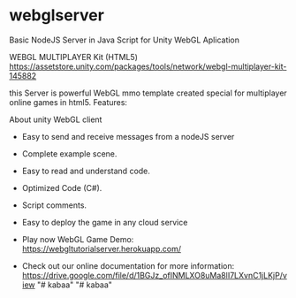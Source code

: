 # webglserver
Basic NodeJS Server in Java Script for Unity WebGL Aplication

WEBGL MULTIPLAYER Kit (HTML5)
https://assetstore.unity.com/packages/tools/network/webgl-multiplayer-kit-145882

this Server is powerful WebGL mmo template created special for multiplayer online games in html5. 
 Features: 

About unity WebGL client

 - Easy to send and receive messages from a nodeJS server
  
 - Complete example scene.

 - Easy to read and understand code.

 - Optimized Code (C#).

 - Script comments.

 - Easy to deploy the game in any cloud service

* Play now WebGL Game Demo: https://webgltutorialserver.herokuapp.com/

* Check out our online documentation for more information:
 https://drive.google.com/file/d/1BGJz_ofINMLXO8uMa8lI7LXvnC1jLKjP/view
"# kabaa" 
"# kabaa" 
